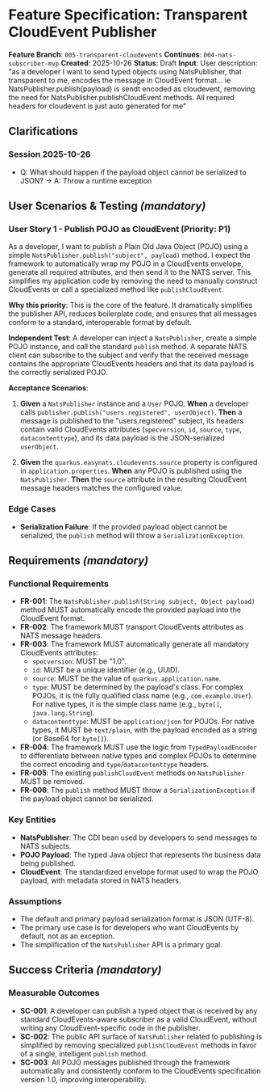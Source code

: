 # Feature Specification: Transparent CloudEvent Publisher

**Feature Branch**: `005-transparent-cloudevents`
**Continues**: `004-nats-subscriber-mvp`
**Created**: 2025-10-26
**Status**: Draft
**Input**: User description: "as a developer I want to send typed objects using NatsPublisher, that transparent to me, encodes the message in CloudEvent format... ie NatsPublisher.publish(payload) is sendt encoded as cloudevent, removing the need for NatsPublisher.publishCloudEvent methods. All required headers for cloudevent is just auto generated for me"

## Clarifications

### Session 2025-10-26
- Q: What should happen if the payload object cannot be serialized to JSON? → A: Throw a runtime exception

## User Scenarios & Testing *(mandatory)*

### User Story 1 - Publish POJO as CloudEvent (Priority: P1)

As a developer, I want to publish a Plain Old Java Object (POJO) using a simple `NatsPublisher.publish("subject", payload)` method. I expect the framework to automatically wrap my POJO in a CloudEvents envelope, generate all required attributes, and then send it to the NATS server. This simplifies my application code by removing the need to manually construct CloudEvents or call a specialized method like `publishCloudEvent`.

**Why this priority**: This is the core of the feature. It dramatically simplifies the publisher API, reduces boilerplate code, and ensures that all messages conform to a standard, interoperable format by default.

**Independent Test**: A developer can inject a `NatsPublisher`, create a simple POJO instance, and call the standard `publish` method. A separate NATS client can subscribe to the subject and verify that the received message contains the appropriate CloudEvents headers and that its data payload is the correctly serialized POJO.

**Acceptance Scenarios**:

1. **Given** a `NatsPublisher` instance and a `User` POJO.
   **When** a developer calls `publisher.publish("users.registered", userObject)`.
   **Then** a message is published to the "users.registered" subject, its headers contain valid CloudEvents attributes (`specversion`, `id`, `source`, `type`, `datacontenttype`), and its data payload is the JSON-serialized `userObject`.

2. **Given** the `quarkus.easynats.cloudevents.source` property is configured in `application.properties`.
   **When** any POJO is published using the `NatsPublisher`.
   **Then** the `source` attribute in the resulting CloudEvent message headers matches the configured value.

### Edge Cases

- **Serialization Failure**: If the provided payload object cannot be serialized, the `publish` method will throw a `SerializationException`.

## Requirements *(mandatory)*

### Functional Requirements

- **FR-001**: The `NatsPublisher.publish(String subject, Object payload)` method MUST automatically encode the provided payload into the CloudEvent format.
- **FR-002**: The framework MUST transport CloudEvents attributes as NATS message headers.
- **FR-003**: The framework MUST automatically generate all mandatory CloudEvents attributes:
    - `specversion`: MUST be "1.0".
    - `id`: MUST be a unique identifier (e.g., UUID).
    - `source`: MUST be the value of `quarkus.application.name`.
    - `type`: MUST be determined by the payload's class. For complex POJOs, it is the fully qualified class name (e.g., `com.example.User`). For native types, it is the simple class name (e.g., `byte[]`, `java.lang.String`).
    - `datacontenttype`: MUST be `application/json` for POJOs. For native types, it MUST be `text/plain`, with the payload encoded as a string (or Base64 for `byte[]`).
- **FR-004**: The framework MUST use the logic from `TypedPayloadEncoder` to differentiate between native types and complex POJOs to determine the correct encoding and `type`/`datacontenttype` headers.
- **FR-005**: The existing `publishCloudEvent` methods on `NatsPublisher` MUST be removed.
- **FR-006**: The `publish` method MUST throw a `SerializationException` if the payload object cannot be serialized.

### Key Entities

- **NatsPublisher**: The CDI bean used by developers to send messages to NATS subjects.
- **POJO Payload**: The typed Java object that represents the business data being published.
- **CloudEvent**: The standardized envelope format used to wrap the POJO payload, with metadata stored in NATS headers.

### Assumptions

- The default and primary payload serialization format is JSON (UTF-8).
- The primary use case is for developers who want CloudEvents by default, not as an exception.
- The simplification of the `NatsPublisher` API is a primary goal.

## Success Criteria *(mandatory)*

### Measurable Outcomes

- **SC-001**: A developer can publish a typed object that is received by any standard CloudEvents-aware subscriber as a valid CloudEvent, without writing any CloudEvent-specific code in the publisher.
- **SC-002**: The public API surface of `NatsPublisher` related to publishing is simplified by removing specialized `publishCloudEvent` methods in favor of a single, intelligent `publish` method.
- **SC-003**: All POJO messages published through the framework automatically and consistently conform to the CloudEvents specification version 1.0, improving interoperability.